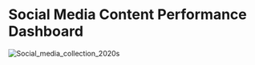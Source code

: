 # Social Media Content Performance Dashboard 

![Social_media_collection_2020s](https://github.com/user-attachments/assets/a5955ead-1774-418a-8458-c3dddd2d9f06)
